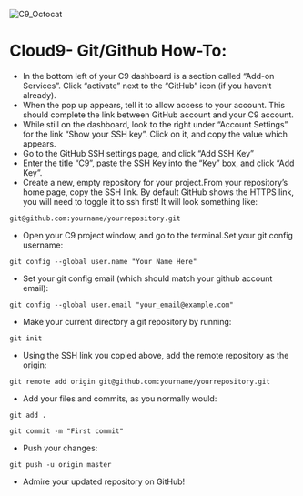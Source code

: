 ![C9_Octocat](https://github.com/AlliVaughn/chick_tech/blob/master/images/c9_octocat.png)
# Cloud9- Git/Github How-To: 

* In the bottom left of your C9 dashboard is a section called “Add-on Services”. Click “activate” next to the “GitHub” icon (if you haven’t already).
* When the pop up appears, tell it to allow access to your account. This should complete the link between GitHub account and your C9 account.
* While still on the dashboard, look to the right under “Account Settings” for the link “Show your SSH key”. Click on it, and copy the value which appears.
* Go to the GitHub SSH settings page, and click “Add SSH Key”
* Enter the title “C9”, paste the SSH Key into the “Key” box, and click “Add Key”.
* Create a new, empty repository for your project.From your repository’s home page, copy the SSH link. By default GitHub shows the HTTPS link, you will need to toggle it to ssh first!
It will look something like:
```
git@github.com:yourname/yourrepository.git
```

* Open your C9 project window, and go to the terminal.Set your git config username:
```
git config --global user.name "Your Name Here"
```

* Set your git config email (which should match your github account email):
```
git config --global user.email "your_email@example.com"
```

* Make your current directory a git repository by running:
```
git init
```
* Using the SSH link you copied above, add the remote repository as the origin:
```
git remote add origin git@github.com:yourname/yourrepository.git
```

* Add your files and commits, as you normally would:
```
git add .

git commit -m "First commit"
```

* Push your changes:
```
git push -u origin master
```

* Admire your updated repository on GitHub!